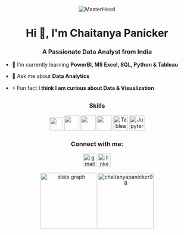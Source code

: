<div align="center">
  
![MasterHead](https://media.licdn.com/dms/image/v2/D4D16AQFtQm1V5xx7_w/profile-displaybackgroundimage-shrink_200_800/profile-displaybackgroundimage-shrink_200_800/0/1710870009359?e=2147483647&v=beta&t=cIZvlOB6_rB053_id6XabKgAprryKmT20PYaSfkCl_A)

</div>

<h1 align="center">Hi 👋, I'm Chaitanya Panicker</h1>
<h3 align="center">A Passionate Data Analyst from India</h3>

- 🌱 I’m currently learning **PowerBI, MS Excel, SQL, Python & Tableau**
  
- 💬 Ask me about **Data Analytics**

- ⚡ Fun fact **I think I am curious about Data & Visualization**

<h3 align="center">Skills</h3>
<p align="center">
  <img src="https://upload.wikimedia.org/wikipedia/commons/thumb/c/cf/New_Power_BI_Logo.svg/1200px-New_Power_BI_Logo.svg.png" width="35" height="35"/>
  <img src="https://img.icons8.com/ios-filled/50/000000/sql.png" width="40" height="40"/>
  <img src="https://img.icons8.com/color/48/000000/python--v1.png" width="40" height="40"/>
  <img src="https://img.icons8.com/color/48/000000/microsoft-excel-2019--v1.png" width="40" height="40"/>
  <img src="https://img.icons8.com/color/48/000000/tableau-software.png" width="40" height="40" alt="Tableau"/>
  <img src="https://upload.wikimedia.org/wikipedia/commons/thumb/3/38/Jupyter_logo.svg/883px-Jupyter_logo.svg.png" width="40" height="40" alt="Jupyter Notebook"/>
</p>

<div align="center">
<h3 align="center">Connect with me:</h3>
<p align="center">
<a href="mailto:chaitanya.panicker98@gmail.com" target="_blank" style="text-decoration: none; display: inline-block;">
  <img src="https://img.shields.io/static/v1?message=Gmail&logo=gmail&label=&color=D14836&logoColor=white&labelColor=&style=for-the-badge" height="35" alt="gmail logo" />
</a>

<a href="https://www.linkedin.com/in/chaitanyapanicker98/" target="_blank" style="text-decoration: none; display: inline-block;">
  <img src="https://img.shields.io/static/v1?message=LinkedIn&logo=linkedin&label=&color=0077B5&logoColor=white&labelColor=&style=for-the-badge" height="35" alt="linkedin logo" />
</a>

</div>
</p>

<div align="center">
  <img src="https://github-readme-stats.vercel.app/api?username=chaitanyapanicker98&hide_title=false&hide_rank=true&show_icons=true&include_all_commits=true&count_private=true&disable_animations=false&theme=dracula&locale=en&hide_border=false" height="150" alt="stats graph"  />
  <img src="https://github-readme-streak-stats.herokuapp.com/?user=chaitanyapanicker98&" alt="chaitanyapanicker98" height="150"/>
</div>
